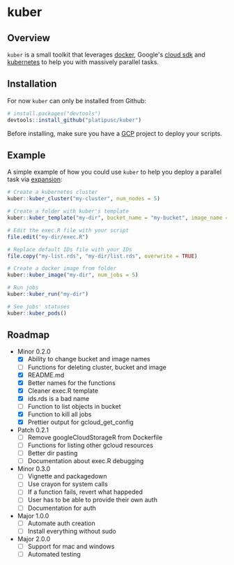 # kuber

## Overview

`kuber` is a small toolkit that leverages [docker](https://www.docker.com/),
Google's [cloud sdk](https://cloud.google.com/sdk/) and
[kubernetes](https://kubernetes.io/) to help you with massively parallel tasks.

## Installation

For now `kuber` can only be installed from Github:

``` r
# install.packages("devtools")
devtools::install_github("platipusc/kuber")
```

Before installing, make sure you have a [GCP](https://cloud.google.com/) project
to deploy your scripts.

## Example

A simple example of how you could use `kuber` to help you deploy a parallel task
via [expansion](https://kubernetes.io/docs/tasks/job/parallel-processing-expansion/):

``` r
# Create a kubernetes cluster
kuber::kuber_cluster("my-cluster", num_nodes = 5)

# Create a folder with kuber's template
kuber::kuber_template("my-dir", bucket_name = "my-bucket", image_name = "my-image")

# Edit the exec.R file with your script
file.edit("my-dir/exec.R")

# Replace default IDs file with your IDs
file.copy("my-list.rds", "my-dir/list.rds", overwrite = TRUE)

# Create a docker image from folder
kuber::kuber_image("my-dir", num_jobs = 5)

# Run jobs
kuber::kuber_run("my-dir")

# See jobs' statuses
kuber::kuber_pods()
```

## Roadmap

- Minor 0.2.0
  - [X] Ability to change bucket and image names
  - [ ] Functions for deleting cluster, bucket and image
  - [X] README.md
  - [X] Better names for the functions
  - [X] Cleaner exec.R template
  - [X] ids.rds is a bad name
  - [ ] Function to list objects in bucket
  - [X] Function to kill all jobs
  - [X] Prettier output for gcloud_get_config
- Patch 0.2.1
  - [ ] Remove googleCloudStorageR from Dockerfile
  - [ ] Functions for listing other gcloud resources
  - [ ] Better dir pasting
  - [ ] Documentation about exec.R debugging
- Minor 0.3.0
  - [ ] Vignette and packagedown
  - [ ] Use crayon for system calls
  - [ ] If a function fails, revert what happeded
  - [ ] User has to be able to provide their own auth
  - [ ] Documentation for auth
- Major 1.0.0
  - [ ] Automate auth creation
  - [ ] Install everything without sudo
- Major 2.0.0
  - [ ] Support for mac and windows
  - [ ] Automated testing
